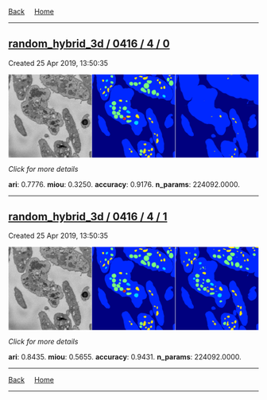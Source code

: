 
[Back](..)&nbsp;&nbsp;&nbsp;&nbsp;&nbsp;[Home](https://leapmanlab.github.io/snapshots)

---

<div class="summary"><a href="0"><h2>random_hybrid_3d / 0416 / 4 / 0</h2></a><p>Created 25 Apr 2019, 13:50:35
</p><a href="0"><img src="0/media/summary.png" align="center"></a><p>
<i>Click for more details</i>
</p></div>

**ari**: 0.7776. **miou**: 0.3250. **accuracy**: 0.9176. **n_params**: 224092.0000. 

---

<div class="summary"><a href="1"><h2>random_hybrid_3d / 0416 / 4 / 1</h2></a><p>Created 25 Apr 2019, 13:50:35
</p><a href="1"><img src="1/media/summary.png" align="center"></a><p>
<i>Click for more details</i>
</p></div>

**ari**: 0.8435. **miou**: 0.5655. **accuracy**: 0.9431. **n_params**: 224092.0000. 

---

[Back](..)&nbsp;&nbsp;&nbsp;&nbsp;&nbsp;[Home](https://leapmanlab.github.io/snapshots)

---